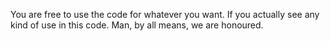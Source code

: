 You are free to use the code for whatever you want. If you actually see any kind of use in this code. Man, by all means, we are honoured.
